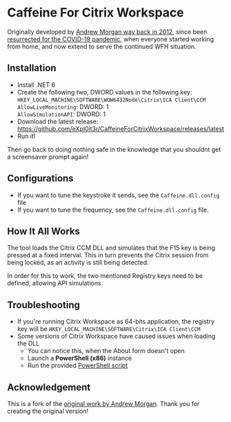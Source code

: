 ﻿# Caffeine For Citrix Workspace

Originally developed by [Andrew Morgan way back in 2012](https://andrewmorgan.ie/2012/07/caffeine-for-citrix-receiver/),
since been [resurrected for the COVID-19 pandemic](https://github.com/andyjmorgan/CaffeineForCitrixWorkspace), when everyone
started working from home, and now extend to serve the continued WFH situation.

## Installation

- Install .NET 6
- Create the following two, DWORD values in the following key:  
  `HKEY_LOCAL_MACHINE\SOFTWARE\WOW6432Node\Citrix\ICA Client\CCM`  
  `AllowLiveMonitoring`: DWORD: 1  
  `AllowSimulationAPI`: DWORD: 1
- Download the latest release: https://github.com/eXpl0it3r/CaffeineForCitrixWorkspace/releases/latest
- Run it!

Then go back to doing nothing safe in the knowledge that you shouldnt get a screensaver prompt again!

## Configurations

- If you want to tune the keystroke it sends, see the `Caffeine.dll.config` file
- If you want to tune the frequency, see the `Caffeine.dll.config` file.

## How It All Works

The tool loads the Citrix CCM DLL and simulates that the F15 key is being pressed at a fixed interval.
This in turn prevents the Citrix session from being locked, as an activity is still being detected.

In order for this to work, the two mentioned Registry keys need to be defined, allowing API simulations.

## Troubleshooting

- If you're running Citrix Workspace as 64-bits application, the registry key will be `HKEY_LOCAL_MACHINE\SOFTWARE\Citrix\ICA Client\CCM`
- Some versions of Citrix Workspace have caused issues when loading the DLL
  - You can notice this, when the About form doesn't open
  - Launch a **PowerShell (x86)** instance
  - Run the provided [PowerShell script](Caffeine.ps1)

## Acknowledgement

This is a fork of the [original work by Andrew Morgan](https://github.com/andyjmorgan/CaffeineForCitrixWorkspace).
Thank you for creating the original version!
